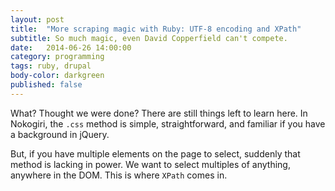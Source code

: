 ```yaml
---
layout: post
title:  "More scraping magic with Ruby: UTF-8 encoding and XPath"
subtitle: So much magic, even David Copperfield can't compete.
date:   2014-06-26 14:00:00
category: programming
tags: ruby, drupal
body-color: darkgreen
published: false
---
```


What? Thought we were done? There are still things left to learn here. In Nokogiri, the <code>.css</code> method is simple, straightforward, and familiar if you have a background in jQuery.

But, if you have multiple elements on the page to select, suddenly that method is lacking in power. We want to select multiples of anything, anywhere in the DOM. This is where <code>XPath</code> comes in.